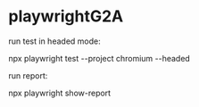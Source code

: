 # playwrightG2A


run test in headed mode:

npx playwright test --project chromium --headed

run report:

npx playwright show-report

